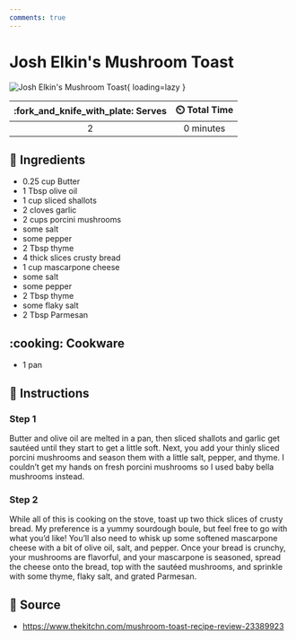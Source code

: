 ```yaml
---
comments: true
---
```

# Josh Elkin's Mushroom Toast

![Josh Elkin's Mushroom Toast](../assets/images/josh-elkin's-mushroom-toast.jpg){ loading=lazy }

| :fork_and_knife_with_plate: Serves | :timer_clock: Total Time |
|:----------------------------------:|:-----------------------: |
| 2 | 0 minutes |

## :salt: Ingredients

- 0.25 cup Butter
- 1 Tbsp olive oil
- 1 cup sliced shallots
- 2 cloves garlic
- 2 cups porcini mushrooms
- some salt
- some pepper
- 2 Tbsp thyme
- 4 thick slices crusty bread
- 1 cup mascarpone cheese
- some salt
- some pepper
- 2 Tbsp thyme
- some flaky salt
- 2 Tbsp Parmesan

## :cooking: Cookware

- 1 pan

## :pencil: Instructions

### Step 1

Butter and olive oil are melted in a pan, then sliced shallots and garlic get sautéed until they start to get a little
soft. Next, you add your thinly sliced porcini mushrooms and season them with a little salt, pepper, and thyme. I
couldn’t get my hands on fresh porcini mushrooms so I used baby bella mushrooms instead.

### Step 2

While all of this is cooking on the stove, toast up two thick slices of crusty bread. My preference is a yummy sourdough
boule, but feel free to go with what you’d like! You’ll also need to whisk up some softened mascarpone cheese with a
bit of olive oil, salt, and pepper. Once your bread is crunchy, your mushrooms are flavorful, and your mascarpone is
seasoned, spread the cheese onto the bread, top with the sautéed mushrooms, and sprinkle with some thyme, flaky salt,
and grated Parmesan.

## :link: Source

- <https://www.thekitchn.com/mushroom-toast-recipe-review-23389923>

